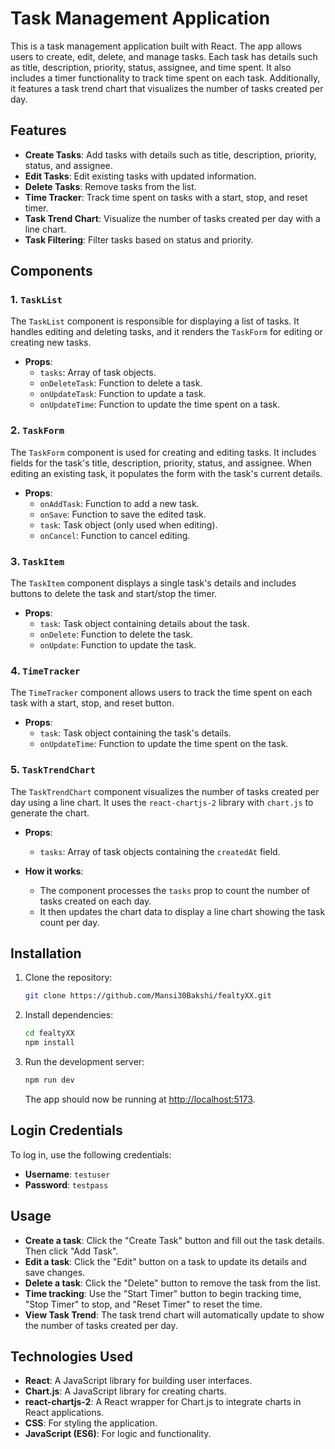 # Task Management Application

This is a task management application built with React. The app allows users to create, edit, delete, and manage tasks. Each task has details such as title, description, priority, status, assignee, and time spent. It also includes a timer functionality to track time spent on each task. Additionally, it features a task trend chart that visualizes the number of tasks created per day.

## Features

- **Create Tasks**: Add tasks with details such as title, description, priority, status, and assignee.
- **Edit Tasks**: Edit existing tasks with updated information.
- **Delete Tasks**: Remove tasks from the list.
- **Time Tracker**: Track time spent on tasks with a start, stop, and reset timer.
- **Task Trend Chart**: Visualize the number of tasks created per day with a line chart.
- **Task Filtering**: Filter tasks based on status and priority.

## Components

### 1. `TaskList`
The `TaskList` component is responsible for displaying a list of tasks. It handles editing and deleting tasks, and it renders the `TaskForm` for editing or creating new tasks.

- **Props**:
  - `tasks`: Array of task objects.
  - `onDeleteTask`: Function to delete a task.
  - `onUpdateTask`: Function to update a task.
  - `onUpdateTime`: Function to update the time spent on a task.

### 2. `TaskForm`
The `TaskForm` component is used for creating and editing tasks. It includes fields for the task's title, description, priority, status, and assignee. When editing an existing task, it populates the form with the task's current details.

- **Props**:
  - `onAddTask`: Function to add a new task.
  - `onSave`: Function to save the edited task.
  - `task`: Task object (only used when editing).
  - `onCancel`: Function to cancel editing.

### 3. `TaskItem`
The `TaskItem` component displays a single task's details and includes buttons to delete the task and start/stop the timer.

- **Props**:
  - `task`: Task object containing details about the task.
  - `onDelete`: Function to delete the task.
  - `onUpdate`: Function to update the task.

### 4. `TimeTracker`
The `TimeTracker` component allows users to track the time spent on each task with a start, stop, and reset button.

- **Props**:
  - `task`: Task object containing the task's details.
  - `onUpdateTime`: Function to update the time spent on the task.

### 5. `TaskTrendChart`
The `TaskTrendChart` component visualizes the number of tasks created per day using a line chart. It uses the `react-chartjs-2` library with `chart.js` to generate the chart.

- **Props**:
  - `tasks`: Array of task objects containing the `createdAt` field.

- **How it works**: 
  - The component processes the `tasks` prop to count the number of tasks created on each day.
  - It then updates the chart data to display a line chart showing the task count per day.

## Installation

1. Clone the repository:

   ```bash
   git clone https://github.com/Mansi30Bakshi/fealtyXX.git
   ```

2. Install dependencies:

   ```bash
   cd fealtyXX
   npm install
   ```

3. Run the development server:

   ```bash
   npm run dev
   ```

   The app should now be running at [http://localhost:5173](http://localhost:5173).

## Login Credentials

To log in, use the following credentials:

- **Username**: `testuser`
- **Password**: `testpass`

## Usage

- **Create a task**: Click the "Create Task" button and fill out the task details. Then click "Add Task".
- **Edit a task**: Click the "Edit" button on a task to update its details and save changes.
- **Delete a task**: Click the "Delete" button to remove the task from the list.
- **Time tracking**: Use the "Start Timer" button to begin tracking time, "Stop Timer" to stop, and "Reset Timer" to reset the time.
- **View Task Trend**: The task trend chart will automatically update to show the number of tasks created per day.

## Technologies Used

- **React**: A JavaScript library for building user interfaces.
- **Chart.js**: A JavaScript library for creating charts.
- **react-chartjs-2**: A React wrapper for Chart.js to integrate charts in React applications.
- **CSS**: For styling the application.
- **JavaScript (ES6)**: For logic and functionality.



